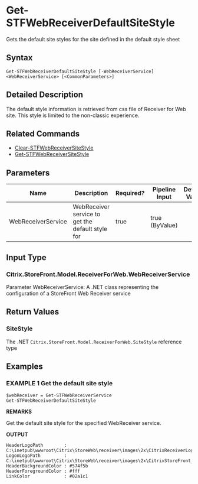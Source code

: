 ﻿# Get-STFWebReceiverDefaultSiteStyle

Gets the default site styles for the site defined in the default style sheet

## Syntax

```
Get-STFWebReceiverDefaultSiteStyle [-WebReceiverService] <WebReceiverService> [<CommonParameters>]
```

## Detailed Description

The default style information is retrieved from css file of Receiver for Web site. This style is limited to the non-classic experience.

## Related Commands

* [Clear-STFWebReceiverSiteStyle](./Clear-STFWebReceiverSiteStyle)
* [Get-STFWebReceiverSiteStyle](./Get-STFWebReceiverSiteStyle)

## Parameters

| Name   | Description | Required? | Pipeline Input | Default Value |
| --- | --- | --- | --- | --- |
|WebReceiverService|WebReceiver service to get the default style for|true|true (ByValue)| |

## Input Type

### Citrix.StoreFront.Model.ReceiverForWeb.WebReceiverService

Parameter WebReceiverService: A .NET class representing the configuration of a StoreFront Web Receiver service

## Return Values

### SiteStyle

The .NET `Citrix.StoreFront.Model.ReceiverForWeb.SiteStyle` reference type

## Examples

### EXAMPLE 1 Get the default site style

```
$webReceiver = Get-STFWebReceiverService
Get-STFWebReceiverDefaultSiteStyle
```

**REMARKS**

Get the default site style for the specified WebReceiver service.

**OUTPUT**

```
HeaderLogoPath        : C:\inetpub\wwwroot\Citrix\StoreWeb\receiver\images\2x\CitrixReceiverLogo_Home@2x_3FEDFD700D66DF42.png
LogonLogoPath         : C:\inetpub\wwwroot\Citrix\StoreWeb\receiver\images\2x\CitrixStoreFront_auth@2x_1B99A8ADCDDFD9AB.png
HeaderBackgroundColor : #574f5b
HeaderForegroundColor : #fff
LinkColor             : #02a1c1
```
